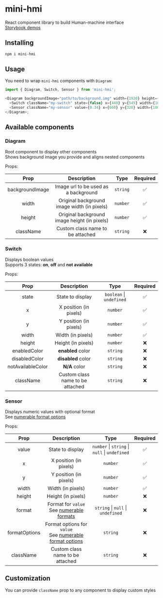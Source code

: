 # mini-hmi

React component library to build Human-machine interface\
[Storybook demos](https://mini-hmi.vercel.app/)

## Installing

```sh
npm i mini-hmi
```

## Usage

You need to wrap `mini-hmi` components with `Diagram`:

```javascript
import { Diagram, Switch, Sensor } from 'mini-hmi';

<Diagram backgroundImage="path/to/background.img" width={1920} height={1080}>
  <Switch className="my-switch" state={false} x={440} y={545} width={10} />
  <Sensor className="my-sensor" value={0.34} x={660} y={320} width={100} height={20} format="0%" />
</Diagram>;
```

## Available components

### Diagram

Root component to display other components\
Shows background image you provide and aligns nested components

Props:

|      Prop       |                 Description                  |   Type   | Required |
| :-------------: | :------------------------------------------: | :------: | :------: |
| backgroundImage |     Image url to be used as a background     | `string` |    ✅    |
|      width      | Original background image width (in pixels)  | `number` |    ✅    |
|     height      | Original background image height (in pixels) | `number` |    ✅    |
|    className    |       Custom class name to be attached       | `string` |    ❌    |

### Switch

Displays boolean values\
Supports 3 states: **on**, **off** and **not available**

Props:

|       Prop        |           Description            |           Type           | Required |
| :---------------: | :------------------------------: | :----------------------: | :------: |
|       state       |         State to display         | `boolean` \| `undefined` |    ✅    |
|         x         |      X position (in pixels)      |         `number`         |    ✅    |
|         y         |      Y position (in pixels)      |         `number`         |    ✅    |
|       width       |        Width (in pixels)         |         `number`         |    ✅    |
|      height       |        Height (in pixels)        |         `number`         |    ❌    |
|   enabledColor    |        **enabled** color         |         `string`         |    ❌    |
|   disabledColor   |        **disabled** color        |         `string`         |    ❌    |
| notAvailableColor |          **N/A** color           |         `string`         |    ❌    |
|     className     | Custom class name to be attached |         `string`         |    ❌    |

### Sensor

Displays numeric values with optional format\
See [numerable format options](https://github.com/gastonmesseri/numerable#format)

Props:

|     Prop      |                                                     Description                                                     |                     Type                      | Required |
| :-----------: | :-----------------------------------------------------------------------------------------------------------------: | :-------------------------------------------: | :------: |
|     value     |                                                  State to display                                                   | `number` \| `string` \| `null` \| `undefined` |    ✅    |
|       x       |                                               X position (in pixels)                                                |                   `number`                    |    ✅    |
|       y       |                                               Y position (in pixels)                                                |                   `number`                    |    ✅    |
|     width     |                                                  Width (in pixels)                                                  |                   `number`                    |    ✅    |
|    height     |                                                 Height (in pixels)                                                  |                   `number`                    |    ❌    |
|    format     | Format for `value`<br/> See [numerable formats](https://github.com/gastonmesseri/numerable#1234-formatting-numbers) |       `string` \| `null` \| `undefined`       |    ❌    |
| formatOptions |  Format options for `value`<br/>See [numerable format options](https://github.com/gastonmesseri/numerable#format)   |                   `string`                    |    ❌    |
|   className   |                                          Custom class name to be attached                                           |                   `string`                    |    ❌    |

## Customization

You can provide `className` prop to any component to display custom styles
